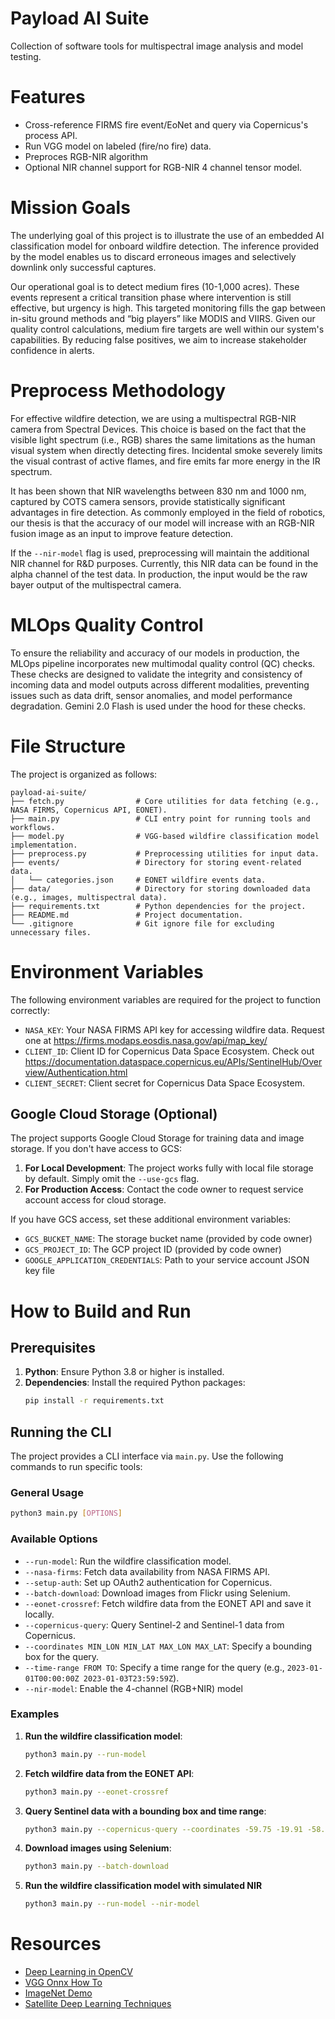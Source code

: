 # Payload AI Suite
Collection of software tools for multispectral image analysis and model testing.

# Features
- Cross-reference FIRMS fire event/EoNet and query via Copernicus's process API.
- Run VGG model on labeled (fire/no fire) data.
- Preproces RGB-NIR algorithm
- Optional NIR channel support for RGB-NIR 4 channel tensor model.

# Mission Goals
The underlying goal of this project is to illustrate the use of an embedded AI classification model for onboard wildfire detection. The inference provided by the model enables us to discard erroneous images and selectively downlink only successful captures.

Our operational goal is to detect medium fires (10-1,000 acres). These events represent a critical transition phase where intervention is still effective, but urgency is high. This targeted monitoring fills the gap between in-situ ground methods and “big players” like MODIS and VIIRS. Given our quality control calculations, medium fire targets are well within our system's capabilities. By reducing false positives, we aim to increase stakeholder confidence in alerts.

# Preprocess Methodology
For effective wildfire detection, we are using a multispectral RGB-NIR camera from Spectral Devices. This choice is based on the fact that the visible light spectrum (i.e., RGB) shares the same limitations as the human visual system when directly detecting fires. Incidental smoke severely limits the visual contrast of active flames, and fire emits far more energy in the IR spectrum.

It has been shown that NIR wavelengths between 830 nm and 1000 nm, captured by COTS camera sensors, provide statistically significant advantages in fire detection. As commonly employed in the field of robotics, our thesis is that the accuracy of our model will increase with an RGB-NIR fusion image as an input to improve feature detection.

If the `--nir-model` flag is used, preprocessing will maintain the additional NIR channel for R&D purposes. Currently, this NIR data can be found in the alpha channel of the test data. In production, the input would be the raw bayer output of the multispectral camera.

# MLOps Quality Control
To ensure the reliability and accuracy of our models in production, the MLOps pipeline incorporates new multimodal quality control (QC) checks. These checks are designed to validate the integrity and consistency of incoming data and model outputs across different modalities, preventing issues such as data drift, sensor anomalies, and model performance degradation. Gemini 2.0 Flash is used under the hood for these checks.

# File Structure
The project is organized as follows:

```
payload-ai-suite/
├── fetch.py                # Core utilities for data fetching (e.g., NASA FIRMS, Copernicus API, EONET).
├── main.py                 # CLI entry point for running tools and workflows.
├── model.py                # VGG-based wildfire classification model implementation.
├── preprocess.py           # Preprocessing utilities for input data.
├── events/                 # Directory for storing event-related data.
│   └── categories.json     # EONET wildfire events data.
├── data/                   # Directory for storing downloaded data (e.g., images, multispectral data).
├── requirements.txt        # Python dependencies for the project.
├── README.md               # Project documentation.
└── .gitignore              # Git ignore file for excluding unnecessary files.
```

# Environment Variables
The following environment variables are required for the project to function correctly:

- `NASA_KEY`: Your NASA FIRMS API key for accessing wildfire data. Request one at https://firms.modaps.eosdis.nasa.gov/api/map_key/
- `CLIENT_ID`: Client ID for Copernicus Data Space Ecosystem. Check out https://documentation.dataspace.copernicus.eu/APIs/SentinelHub/Overview/Authentication.html
- `CLIENT_SECRET`: Client secret for Copernicus Data Space Ecosystem.

## Google Cloud Storage (Optional)
The project supports Google Cloud Storage for training data and image storage. If you don't have access to GCS:

1. **For Local Development**: The project works fully with local file storage by default. Simply omit the `--use-gcs` flag.
2. **For Production Access**: Contact the code owner to request service account access for cloud storage.

If you have GCS access, set these additional environment variables:
- `GCS_BUCKET_NAME`: The storage bucket name (provided by code owner)
- `GCS_PROJECT_ID`: The GCP project ID (provided by code owner)
- `GOOGLE_APPLICATION_CREDENTIALS`: Path to your service account JSON key file

# How to Build and Run

## Prerequisites
1. **Python**: Ensure Python 3.8 or higher is installed.
2. **Dependencies**: Install the required Python packages:
   ```bash
   pip install -r requirements.txt
   ```

## Running the CLI
The project provides a CLI interface via `main.py`. Use the following commands to run specific tools:

### General Usage
```bash
python3 main.py [OPTIONS]
```

### Available Options
- `--run-model`: Run the wildfire classification model.
- `--nasa-firms`: Fetch data availability from NASA FIRMS API.
- `--setup-auth`: Set up OAuth2 authentication for Copernicus.
- `--batch-download`: Download images from Flickr using Selenium.
- `--eonet-crossref`: Fetch wildfire data from the EONET API and save it locally.
- `--copernicus-query`: Query Sentinel-2 and Sentinel-1 data from Copernicus.
- `--coordinates MIN_LON MIN_LAT MAX_LON MAX_LAT`: Specify a bounding box for the query.
- `--time-range FROM TO`: Specify a time range for the query (e.g., `2023-01-01T00:00:00Z 2023-01-03T23:59:59Z`).
- `--nir-model`: Enable the 4-channel (RGB+NIR) model

### Examples
1. **Run the wildfire classification model**:
   ```bash
   python3 main.py --run-model
   ```

2. **Fetch wildfire data from the EONET API**:
   ```bash
   python3 main.py --eonet-crossref
   ```

3. **Query Sentinel data with a bounding box and time range**:
   ```bash
   python3 main.py --copernicus-query --coordinates -59.75 -19.91 -58.72 -19.06 --time-range 2023-01-01T00:00:00Z 2023-01-03T23:59:59Z
   ```

4. **Download images using Selenium**:
   ```bash
   python3 main.py --batch-download
   ```
5. **Run the wildfire classification model with simulated NIR**
   ```bash
   python3 main.py --run-model --nir-model
# Resources
- [Deep Learning in OpenCV](https://github.com/opencv/opencv/wiki/Deep-Learning-in-OpenCV)
- [VGG Onnx How To](https://github.com/onnx/models/blob/main/validated/vision/classification/vgg/train_vgg.ipynb)
- [ImageNet Demo](https://navigu.net/#imagenet)
- [Satellite Deep Learning Techniques](https://github.com/satellite-image-deep-learning/techniques)
